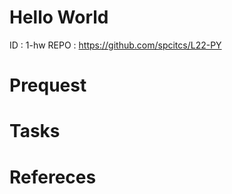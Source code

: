 # Hello World

ID      : 1-hw
REPO    : https://github.com/spcitcs/L22-PY

# Prequest

# Tasks

# Refereces